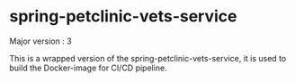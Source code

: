 
# spring-petclinic-vets-service

Major version :
3

This is a wrapped version of the spring-petclinic-vets-service, it is used to build the Docker-image for CI/CD pipeline.
